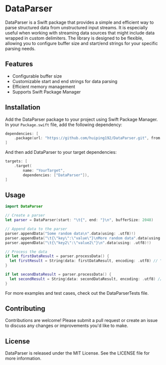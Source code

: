 # DataParser

DataParser is a Swift package that provides a simple and efficient way to parse structured data from unstructured input streams. It is especially useful when working with streaming data sources that might include data wrapped in custom delimiters. The library is designed to be flexible, allowing you to configure buffer size and start/end strings for your specific parsing needs.

## Features

- Configurable buffer size
- Customizable start and end strings for data parsing
- Efficient memory management
- Supports Swift Package Manager

## Installation

Add the DataParser package to your project using Swift Package Manager. In your `Package.swift` file, add the following dependency:

```swift
dependencies: [
    .package(url: "https://github.com/huiping192/DataParser.git", from: "0.0.2"),
]
```

And then add DataParser to your target dependencies:

```swift
targets: [
    .target(
        name: "YourTarget",
        dependencies: ["DataParser"]),
]
```

## Usage

```swift
import DataParser

// Create a parser
let parser = DataParser(start: "\t{", end: "}\n", bufferSize: 2048)

// Append data to the parser
parser.appendData("Some random data\n".data(using: .utf8)!)
parser.appendData("\t{\"key\":\"value\"}\nMore random data".data(using: .utf8)!)
parser.appendData("\t{\"key2\":\"value2\"}\n".data(using: .utf8)!)

// Process the data
if let firstDataResult = parser.processData() {
  let firstResult = String(data: firstDataResult, encoding: .utf8) // "\"key\":\"value\""
}

if let secondDataResult = parser.processData() {
  let secondResult = String(data: secondDataResult, encoding: .utf8) // "\"key2\":\"value2\""
}
```

For more examples and test cases, check out the DataParserTests file.

## Contributing

Contributions are welcome! Please submit a pull request or create an issue to discuss any changes or improvements you'd like to make.

## License

DataParser is released under the MIT License. See the LICENSE file for more information.



